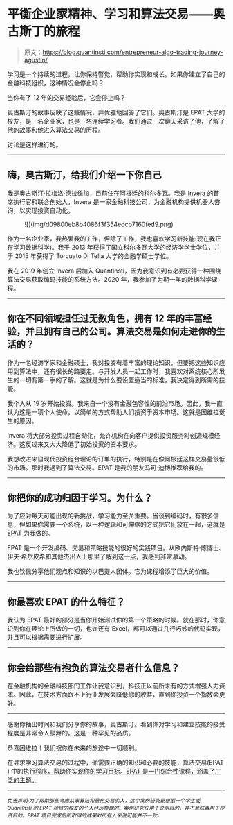 # 平衡企业家精神、学习和算法交易——奥古斯丁的旅程

> 原文：<https://blog.quantinsti.com/entrepreneur-algo-trading-journey-agustin/>

学习是一个持续的过程，让你保持警觉，帮助你实现和成长。如果你建立了自己的金融科技组织，这种情况会停止吗？

当你有了 12 年的交易经验后，它会停止吗？

奥古斯汀的故事反映了这些情况，并优雅地回答了它们。奥古斯汀是 EPAT 大学的校友，是一名企业家，也是一名连续学习者。我们通过一次聊天采访了他，了解了他的故事和他进入算法交易的历程。

讨论是这样进行的。

* * *

## **嗨，奥古斯汀，给我们介绍一下你自己**

我是奥古斯汀·拉梅洛·德拉维加，目前住在阿根廷的科尔多瓦。我是 [Invera](https://invera.io) 的首席执行官和联合创始人，Invera 是一家金融科技公司，为金融机构提供机器人咨询，以实现投资自动化。

<figure class="kg-card kg-image-card">![](img/d09800eb8b4086f3f354edcb7160fed9.png)</figure>

作为一名企业家，我热爱我的工作，但除了工作，我也喜欢学习新技能(现在我正在学习数据科学)。我于 2013 年获得了国立科尔多瓦大学的经济学学士学位，并于 2015 年获得了 Torcuato Di Tella 大学的金融学硕士学位。

我在 2019 年创立 Invera 后加入 QuantInsti，因为我意识到有必要获得一种围绕算法交易获取编码技能的系统方法。2020 年，我参加了为期一年的数据科学课程。

* * *

## 你在不同领域担任过无数角色，拥有 12 年的丰富经验，并且拥有自己的公司。算法交易是如何走进你的生活的？

作为一名经济学家和金融硕士，我对投资有着丰富的理论知识，但要把这些知识应用到算法中，还有很长的路要走。与开发人员一起工作时，我喜欢对系统核心所发生的一切有第一手的了解。这就是为什么要设置适当的标准，我决定得到所需的技能。

我个人从 19 岁开始投资。我来自一个没有金融包容性的前沿市场。因此，我一直认为这是一项个人使命，以简单的方式帮助人们投资于资本市场。这就是因维拉诞生的原因。

Invera 将大部分投资过程自动化，允许机构在向客户提供投资服务时创造规模经济。这反过来又大大降低了初始投资的资本要求。

我想改进来自现代投资组合理论的订单的执行，特别是在像阿根廷这样交易量很低的市场。那时我遇到了算法交易。EPAT 是我的朋友马可·迪博推荐给我的。

* * *

## 你把你的成功归因于学习。为什么？

为了应对每天可能出现的新挑战，学习能力至关重要。当谈到编码时，有很多信息，但如果你需要一个系统，以一种逻辑和可伸缩的方式把它们放在一起，这就是 EPAT 为我做的。

EPAT 是一个开发编码、交易和策略技能的很好的实践项目。从欧内斯特·陈博士、伊夫·希尔皮希和其他杰出人士那里了解到这一点，我感到非常激动。

我也钦佩分享他们观点和知识的以巴提人团体。它为课程增添了巨大的价值。

* * *

## 你最喜欢 EPAT 的什么特征？

我认为 EPAT 最好的部分是当你开始测试你的第一个策略的时候。就在那时，你意识到你在理论上所做的一切，也许还有 Excel，都可以通过几行巧妙的代码实现，并且可以根据需要进行扩展。

* * *

## 你会给那些有抱负的算法交易者什么信息？

在金融机构的金融科技部门工作让我意识到，科技正以前所未有的方式增强人力资本。因此，在技术方面跟不上行业发展会降低你的收益，直到你投资一个指数会更好。

* * *

感谢你抽出时间和我们分享你的故事，奥古斯汀。看到你对学习和建立技能的接受程度是非常令人鼓舞的。这是一种罕见的品质。

恭喜因维拉！我们祝你在未来的旅途中一切顺利。

在寻求学习算法交易的过程中，你需要正确的知识和必要的技能，算法交易(EPAT ) 中的[执行程序，帮助你实现你的学习目标。EPAT 是一门综合性课程，涵盖了广泛的主题。](https://www.quantinsti.com/)

* * *

*<small>免责声明:为了帮助那些考虑从事算法和量化交易的人，这个案例研究是根据一个学生或 QuantInsti 的 EPAT 项目的校友的个人经历整理的。案例研究仅用于说明目的，并不意味着用于投资目的。EPAT 项目完成后所取得的成果对所有人来说可能并不一致。</small>*